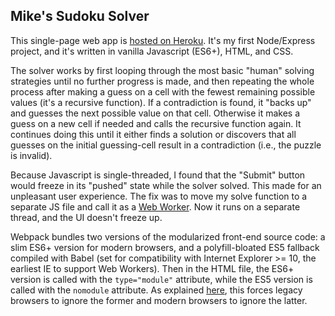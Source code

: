## Mike's Sudoku Solver

This single-page web app is [hosted on Heroku](https://mikes-sudoku-solver.herokuapp.com). It's my first Node/Express project, and it's written in vanilla Javascript (ES6+), HTML, and CSS.

The solver works by first looping through the most basic "human" solving strategies until no further progress is made, and then repeating the whole process after making a guess on a cell with the fewest remaining possible values (it's a recursive function). If a contradiction is found, it "backs up" and guesses the next possible value on that cell. Otherwise it makes a guess on a new cell if needed and calls the recursive function again. It continues doing this until it either finds a solution or discovers that all guesses on the initial guessing-cell result in a contradiction (i.e., the puzzle is invalid).

Because Javascript is single-threaded, I found that the "Submit" button would freeze in its "pushed" state while the solver solved. This made for an unpleasant user experience. The fix was to move my solve function to a separate JS file and call it as a [Web Worker](https://developer.mozilla.org/en-US/docs/Web/API/Web_Workers_API/Using_web_workers). Now it runs on a separate thread, and the UI doesn't freeze up.

Webpack bundles two versions of the modularized front-end source code: a slim ES6+ version for modern browsers, and a polyfill-bloated ES5 fallback compiled with Babel (set for compatibility with Internet Explorer >= 10, the earliest IE to support Web Workers). Then in the HTML file, the ES6+ version is called with the `type="module"` attribute, while the ES5 version is called with the `nomodule` attribute. As explained [here](https://developers.google.com/web/fundamentals/primers/modules#browser), this forces legacy browsers to ignore the former and modern browsers to ignore the latter.
